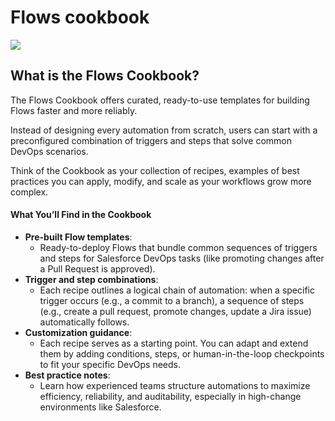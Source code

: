 # Flows cookbook

![](https://lh7-rt.googleusercontent.com/docsz/AD_4nXcRWaceZaZDTb6oKsMTZ5oW8b-07Ybk7BbiKhgH2E6fD3sIZ7PO4pvsPAWkzFIxfT1nw0jL0IvuaoW3yaOxIqEskSKiNW-w_2b_r5Dn9H78tv7kozAJu5kxCGGnqR5VnS0mpsX6xg?key=KGRvWmZl-fuCdLy1wb0cBoXd)

## What is the Flows Cookbook?

The Flows Cookbook offers curated, ready-to-use templates for building Flows faster and more reliably.&#x20;

Instead of designing every automation from scratch, users can start with a preconfigured combination of triggers and steps that solve common DevOps scenarios.

Think of the Cookbook as your collection of recipes, examples of best practices you can apply, modify, and scale as your workflows grow more complex.

#### What You’ll Find in the Cookbook

* **Pre-built Flow templates**:
  * Ready-to-deploy Flows that bundle common sequences of triggers and steps for Salesforce DevOps tasks (like promoting changes after a Pull Request is approved).
* **Trigger and step combinations**:
  * Each recipe outlines a logical chain of automation: when a specific trigger occurs (e.g., a commit to a branch), a sequence of steps (e.g., create a pull request, promote changes, update a Jira issue) automatically follows.
* **Customization guidance**:
  * Each recipe serves as a starting point. You can adapt and extend them by adding conditions, steps, or human-in-the-loop checkpoints to fit your specific DevOps needs.
* **Best practice notes**:
  * Learn how experienced teams structure automations to maximize efficiency, reliability, and auditability, especially in high-change environments like Salesforce.

